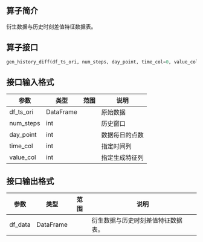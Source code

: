 ## 算子简介
衍生数据与历史时刻差值特征数据表。
## 算子接口
```python
gen_history_diff(df_ts_ori, num_steps, day_point, time_col=0, value_col=1)
```
## 接口输入格式


|参数|类型|范围|说明|
|---|---|---|---|
|df_ts_ori|DataFrame|   |原始数据|
|num_steps|int|   |历史窗口|
|day_point|int|   |数据每日的点数|
|time_col|int|   |指定时间列|
|value_col|int|   |指定生成特征列|
## 接口输出格式


|参数|类型|范围|说明|
|---|---|---|---|
|df_data|DataFrame|   |衍生数据与历史时刻差值特征数据表。|
